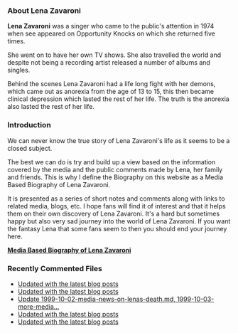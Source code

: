 ### About Lena Zavaroni

<p><strong>Lena Zavaroni</strong> was a singer who came to the public's attention in 1974 when see appeared on Opportunity Knocks on which she returned five times.</p>

<p>She went on to have her own TV shows. She also travelled the world and despite not being a recording artist released a number of albums and singles.</p>

<p>Behind the scenes Lena Zavaroni had a life long fight with her demons, which came out as anorexia from the age of 13 to 15, this then became clinical depression which lasted the rest of her life. The truth is the anorexia also lasted the rest of her life.</p>

### Introduction

<p>We can never know the true story of Lena Zavaroni's life as it seems to be a closed subject.</p>

<p>The best we can do is try and build up a view based on the information covered by the media and the public comments made by Lena, her family and friends. This is why I define the Biography on this website as a Media Based Biography of Lena Zavaroni.</p>

<p>It is presented as a series of short notes and comments along with links to related media, blogs, etc. I hope fans will find it of interest and that it helps them on their own discovery of Lena Zavaroni. It's a hard but sometimes happy but also very sad journey into the world of Lena Zavaroni. If you want the fantasy Lena that some fans seem to then you should end your journey here.</p>

<a href="https://fanzoflenazavaroni.github.io/biography/lena-zavaroni/"><strong>Media Based Biography of Lena Zavaroni</strong></a>

### Recently Commented Files

<!-- BLOG-POST-LIST:START -->
- [Updated with the latest blog posts](https://github.com/FanzOfLenaZavaroni/fanzoflenazavaroni.github.io/commit/c46f25e44e445a6cf4df04921d9f9beb705b9b08)
- [Updated with the latest blog posts](https://github.com/FanzOfLenaZavaroni/fanzoflenazavaroni.github.io/commit/fec98937a8482f71fb4b646cf33da3d5b7595675)
- [Update 1999-10-02-media-news-on-lenas-death.md, 1999-10-03-more-media…](https://github.com/FanzOfLenaZavaroni/fanzoflenazavaroni.github.io/commit/ec0c06233743ed2b19f58af189afa3479d30868e)
- [Updated with the latest blog posts](https://github.com/FanzOfLenaZavaroni/fanzoflenazavaroni.github.io/commit/d9c9db19657564838dd07939d70c4646a4ea0998)
- [Updated with the latest blog posts](https://github.com/FanzOfLenaZavaroni/fanzoflenazavaroni.github.io/commit/bb31cec037d02858b045c0ed437b1642169fae78)
<!-- BLOG-POST-LIST:END -->
